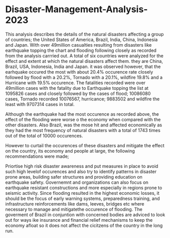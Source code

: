 # Disaster-Management-Analysis-2023
This analysis describes the details of the natural disasters affecting a group of countries; the United States of America, Brazil, India, China, Indonesia and Japan. With over 49million casualties resulting from disasters like earthquake topping the chart and flooding following closely as recorded from the analysis carrried out. 
A total of six countries were analyzed for the effect and extent at which the natural disasters affect them. they are China, Brazil, USA, Indonesia, India and Japan. it was observed however, that the earhquake occured the most with about 20.4% occurence rate closely followed by flood with a 20.2%, Tornado with a 20.1%, wildfire 19.8% and a Hurricane with 19.5% occurence. The fatalities recorded were over 49million cases with the fatality due to Earthquake topping the list at 1095826 cases and closely followed by the cases of flood; 10086080 cases, Tornado recorded 10076567, hurricance; 9883502 and wildfire the least with 9707314 cases in total. 

Although the earthquake had the most occurence as recorded above, the effect of the flooding were worse o the economy when compared with the other disasters. Also Brazil, was the mose hit and affected economically as they had the most frequency of natural disasters with a total of 1743 times out of the total of 10000 occurences. 

However to curtail the occurences of these disasters and mitigate the effect on the country, its economy and people at large, the following recommendations were made; 

Priortise high risk disaster awareness and put measures in place to avoid such high levelof occurences and also try to identify patterns in disaster prone areas, building safer structures and providing education on earthquake safety.
Governemnt and organizations can also focus on earthquake resistant constructions and more especially in regions prone to seismic activity. 
Since flooding resulted in the highest economic losses, it should be the focus of early warning systems, preparedness training, and infrastructure reinforcements like dams, leeves, bridges etc where necessary to manage and mitigatethe occurence of flooding.
The goverment of Brazil in conjuntion with concerned bodies are adviced to look out for ways ike insurance and financial relief mechanisms to keep the economy afloat so it does not affect the cicitzens of the country in the long run.
